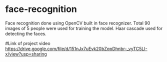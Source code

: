 # face-recognition
Face recognition done using OpenCV built in face recognizer. Total 90 images of 5 people were used for training the model. Haar cascade used for detecting the faces. 

#Link of project video
https://drive.google.com/file/d/151nJx7uEvk20bZqpDhnbr-_vyTC5LI-x/view?usp=sharing
